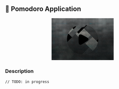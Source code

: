 ## 📼 Pomodoro Application

<div width="100%" align="center">
    <img width="40%" src="/images/cover.png">
</div>

### Description 

```bash
// TODO: in progress
```


